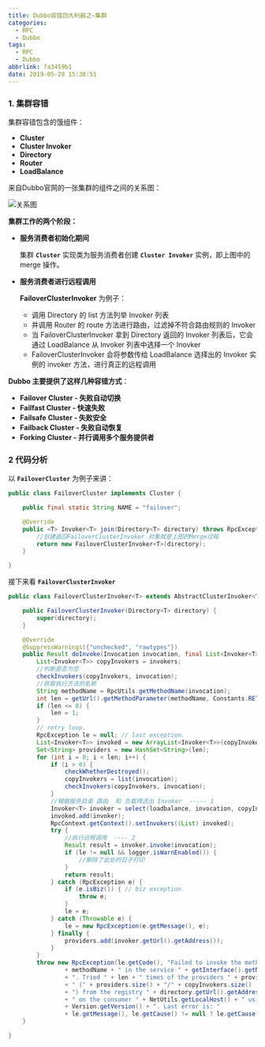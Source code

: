 ```yaml
---
title: Dubbo容错四大利器之—集群
categories:
  - RPC
  - Dubbo
tags:
  - RPC
  - Dubbo
abbrlink: fa3459b1
date: 2019-05-28 15:38:51
---
```

### 1. 集群容错

集群容错包含的饿组件：

- **Cluster**
- **Cluster Invoker**
- **Directory**
- **Router**
- **LoadBalance**

来自Dubbo官网的一张集群的组件之间的关系图：

![关系图](http://dubbo.incubator.apache.org/docs/zh-cn/source_code_guide/sources/images/cluster.jpg)

**集群工作的两个阶段：**

- **服务消费者初始化期间**

  集群 **`Cluster`** 实现类为服务消费者创建 **`Cluster Invoker`** 实例，即上图中的 merge 操作。

- **服务消费者进行远程调用**

  **FailoverClusterInvoker** 为例子：

  - 调用 Directory 的 list 方法列举 Invoker 列表
  - 并调用 Router 的 route 方法进行路由，过滤掉不符合路由规则的 Invoker
  - 当 FailoverClusterInvoker 拿到 Directory 返回的 Invoker 列表后，它会通过 LoadBalance 从 Invoker 列表中选择一个 Inovker
  - FailoverClusterInvoker 会将参数传给 LoadBalance 选择出的 Invoker 实例的 invoker 方法，进行真正的远程调用

**Dubbo 主要提供了这样几种容错方式**：

- **Failover Cluster - 失败自动切换**
- **Failfast Cluster - 快速失败**
- **Failsafe Cluster - 失败安全**
- **Failback Cluster - 失败自动恢复**
- **Forking Cluster - 并行调用多个服务提供者**

### 2 代码分析

以 **`FailoverCluster`** 为例子来讲：

```java
public class FailoverCluster implements Cluster {

    public final static String NAME = "failover";

    @Override
    public <T> Invoker<T> join(Directory<T> directory) throws RpcException {
        //创建返回FailoverClusterInvoker 对象就是上图的Merge过程
        return new FailoverClusterInvoker<T>(directory);
    }

}
```

接下来看 **`FailoverClusterInvoker`** 

```java
public class FailoverClusterInvoker<T> extends AbstractClusterInvoker<T> {

    public FailoverClusterInvoker(Directory<T> directory) {
        super(directory);
    }

    @Override
    @SuppressWarnings({"unchecked", "rawtypes"})
    public Result doInvoke(Invocation invocation, final List<Invoker<T>> invokers, LoadBalance loadbalance) throws RpcException {
        List<Invoker<T>> copyInvokers = invokers;
        //判断是否为空
        checkInvokers(copyInvokers, invocation);
        //获取执行方法的名称
        String methodName = RpcUtils.getMethodName(invocation);
        int len = getUrl().getMethodParameter(methodName, Constants.RETRIES_KEY, Constants.DEFAULT_RETRIES) + 1;
        if (len <= 0) {
            len = 1;
        }
        // retry loop.
        RpcException le = null; // last exception.
        List<Invoker<T>> invoked = new ArrayList<Invoker<T>>(copyInvokers.size());
        Set<String> providers = new HashSet<String>(len);
        for (int i = 0; i < len; i++) {
            if (i > 0) {
                checkWhetherDestroyed();
                copyInvokers = list(invocation);
                checkInvokers(copyInvokers, invocation);
            }
            //根据服务目录 路由  和 负载筛选出 Invoker  ----- 1
            Invoker<T> invoker = select(loadbalance, invocation, copyInvokers, invoked);
            invoked.add(invoker);
            RpcContext.getContext().setInvokers((List) invoked);
            try {
                //执行远程调用  ---- 2
                Result result = invoker.invoke(invocation);
                if (le != null && logger.isWarnEnabled()) {
					//删除了此处的日子打印
                }
                return result;
            } catch (RpcException e) {
                if (e.isBiz()) { // biz exception.
                    throw e;
                }
                le = e;
            } catch (Throwable e) {
                le = new RpcException(e.getMessage(), e);
            } finally {
                providers.add(invoker.getUrl().getAddress());
            }
        }
        throw new RpcException(le.getCode(), "Failed to invoke the method "
                + methodName + " in the service " + getInterface().getName()
                + ". Tried " + len + " times of the providers " + providers
                + " (" + providers.size() + "/" + copyInvokers.size()
                + ") from the registry " + directory.getUrl().getAddress()
                + " on the consumer " + NetUtils.getLocalHost() + " using the dubbo version "
                + Version.getVersion() + ". Last error is: "
                + le.getMessage(), le.getCause() != null ? le.getCause() : le);
    }

}

```

